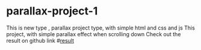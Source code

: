 # parallax-project-1
This is new type , parallax project type, with simple html and css and js
This project, with simple parallax effect when scrolling down
Check out the result on github link #[result](https://atul-mandavkar.github.io/parallax-project-1/)

